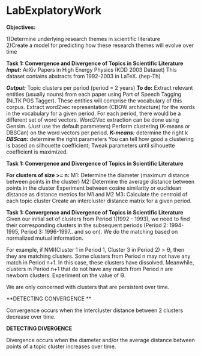 # LabExplatoryWork
**Objectives:** 

1)Determine underlying research themes in scientific literature   
2)Create a model for predicting how these research themes will evolve over time 

**Task 1: Convergence and Divergence of Topics in Scientific Literature**
***Input:*** ArXiv Papers in High Energy Physics (KDD 2003 Dataset)
	This dataset contains abstracts from 1992-2003 in LaTeX. (hep-Th)

***Output:*** Topic clusters per period (period = 2 years)
**To do:**
Extract relevant entities (usually nouns)  from each paper using Part of Speech Tagging (NLTK POS Tagger). These entities will comprise the vocabulary of this corpus. 
Extract word2vec representation (CBOW architecture) for the words in the vocabulary for a given period. For each period, there would be a different set of word vectors. Word2Vec extraction can be done using Gensim. (Just use the default parameters)
Perform clustering (K-means or DBSCan) on the word vectors per period. 
***K-means:*** determine the right k 
***DBScan:*** determine the right parameters 
You can tell how good a clustering is based on silhouette coefficient; Tweak parameters until silhouette coefficient is maximized.


**Task 1: Convergence and Divergence of Topics in Scientific Literature**

**For clusters of size >= n:**
M1: Determine the diameter (maximum distance between points  in the cluster)
M2: Determine the average distance between points in the cluster
Experiment between cosine similarity or euclidean distance as distance metrics for M1 and M2 
M3: Calculate the centroid of each topic cluster
Create an intercluster distance matrix for a given period. 

**Task 1: Convergence and Divergence of Topics in Scientific Literature**
Given our initial set of clusters from Period 1(1992 - 1993), we need to find their corresponding clusters in the subsequent periods (Period 2: 1994-1995, Period 3: 1996-1997.. and so on). We do the matching based on normalized mutual information. 

For example, if NMI(Cluster 1 in Period 1, Cluster 3 in Period 2) > ϴ, then they are matching clusters. Some clusters from Period n may not have any match in Period n+1. In this case, these clusters have dissolved. Meanwhile, clusters in Period n+1 that do not have any match from Period n are newborn clusters. Experiment on the value of ϴ. 

We are only concerned with clusters that are persistent over time. 

**DETECTING CONVERGENCE **

Convergence occurs when the intercluster distance between 2 clusters decrease over time. 

**DETECTING DIVERGENCE**

Divergence occurs when the diameter and/or the average distance between points of a topic cluster increases over time. 
